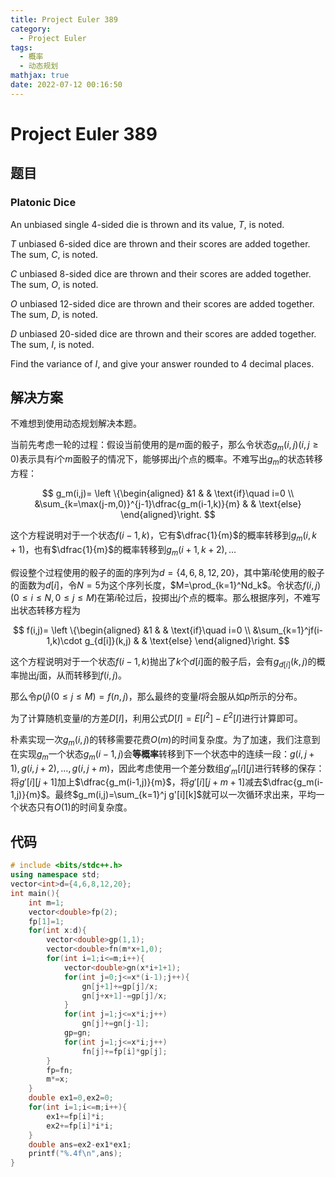 ```yaml
---
title: Project Euler 389
category:
  - Project Euler
tags:
  - 概率
  - 动态规划
mathjax: true
date: 2022-07-12 00:16:50
---
```


<escape><!-- more --></escape>

# Project Euler 389

## 题目

### Platonic Dice

An unbiased single 4-sided die is thrown and its value, $T$, is noted.

$T$ unbiased $6$-sided dice are thrown and their scores are added together. The sum, $C$, is noted.

$C$ unbiased $8$-sided dice are thrown and their scores are added together. The sum, $O$, is noted.

$O$ unbiased $12$-sided dice are thrown and their scores are added together. The sum, $D$, is noted.

$D$ unbiased $20$-sided dice are thrown and their scores are added together. The sum, $I$, is noted.

Find the variance of $I$, and give your answer rounded to $4$ decimal places.

## 解决方案

不难想到使用动态规划解决本题。

当前先考虑一轮的过程：假设当前使用的是$m$面的骰子，那么令状态$g_m(i,j)(i,j\ge 0)$表示具有$i$个$m$面骰子的情况下，能够掷出$j$个点的概率。不难写出$g_m$的状态转移方程：

$$
g_m(i,j)=
\left \{\begin{aligned}
  &1  & & \text{if}\quad i=0 \\
  &\sum_{k=\max(j-m,0)}^{j-1}\dfrac{g_m(i-1,k)}{m} & & \text{else}
\end{aligned}\right.
$$

这个方程说明对于一个状态$f(i-1,k)$，它有$\dfrac{1}{m}$的概率转移到$g_m(i,k+1)$，也有$\dfrac{1}{m}$的概率转移到$g_m(i+1,k+2),\dots$

假设整个过程使用的骰子的面的序列为$d=\{4,6,8,12,20\}$，其中第$i$轮使用的骰子的面数为$d[i]$，令$N=5$为这个序列长度，$M=\prod_{k=1}^Nd_k$。令状态$f(i,j)(0\le i\le N,0\le j\le M)$在第$i$轮过后，投掷出$j$个点的概率。那么根据序列，不难写出状态转移方程为

$$
f(i,j)=
\left \{\begin{aligned}
  &1  & & \text{if}\quad i=0 \\
  &\sum_{k=1}^jf(i-1,k)\cdot g_{d[i]}(k,j) & & \text{else}
\end{aligned}\right.
$$

这个方程说明对于一个状态$f(i-1,k)$抛出了$k$个$d[i]$面的骰子后，会有$g_{d[i]}(k,j)$的概率抛出$j$面，从而转移到$f(i,j)$。

那么令$p(j)(0\le j\le M)=f(n,j)$，那么最终的变量$I$将会服从如$p$所示的分布。

为了计算随机变量$I$的方差$D[I]$，利用公式$D[I]=E[I^2]-E^2[I]$进行计算即可。

朴素实现一次$g_m(i,j)$的转移需要花费$O(m)$的时间复杂度。为了加速，我们注意到在实现$g_m$一个状态$g_m(i-1,j)$会**等概率**转移到下一个状态中的连续一段：$g(i,j+1),g(i,j+2),\dots,g(i,j+m)$，因此考虑使用一个差分数组$g'_m[i][j]$进行转移的保存：将$g'[i][j+1]$加上$\dfrac{g_m(i-1,j)}{m}$，将$g'[i][j+m+1]$减去$\dfrac{g_m(i-1,j)}{m}$。最终$g_m(i,j)=\sum_{k=1}^j g'[i][k]$就可以一次循环求出来，平均一个状态只有$O(1)$的时间复杂度。

## 代码

```C++
# include <bits/stdc++.h>
using namespace std;
vector<int>d={4,6,8,12,20};
int main(){
    int m=1;
    vector<double>fp(2);
    fp[1]=1;
    for(int x:d){
        vector<double>gp(1,1);
        vector<double>fn(m*x+1,0);
        for(int i=1;i<=m;i++){
            vector<double>gn(x*i+1+1);
            for(int j=0;j<=x*(i-1);j++){
                gn[j+1]+=gp[j]/x;
                gn[j+x+1]-=gp[j]/x;
            }
            for(int j=1;j<=x*i;j++)
                gn[j]+=gn[j-1];
            gp=gn;
            for(int j=1;j<=x*i;j++)
                fn[j]+=fp[i]*gp[j];
        }
        fp=fn;
        m*=x;
    }
    double ex1=0,ex2=0;
    for(int i=1;i<=m;i++){
        ex1+=fp[i]*i;
        ex2+=fp[i]*i*i;
    }
    double ans=ex2-ex1*ex1;
    printf("%.4f\n",ans);
}

```
